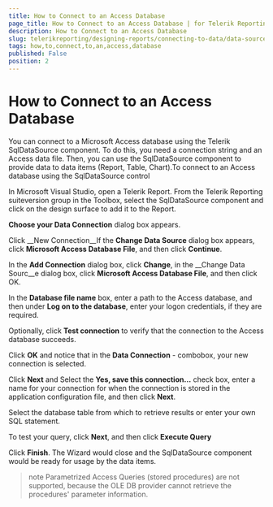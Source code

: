 ```yaml
---
title: How to Connect to an Access Database
page_title: How to Connect to an Access Database | for Telerik Reporting Documentation
description: How to Connect to an Access Database
slug: telerikreporting/designing-reports/connecting-to-data/data-source-components/sqldatasource-component/-how-to/how-to-connect-to-an-access-database
tags: how,to,connect,to,an,access,database
published: False
position: 2
---
```


# How to Connect to an Access Database



You can connect to a Microsoft Access database using the Telerik 
      SqlDataSource component. To do this, you need a connection string and an 
      Access data file. Then, you can use the SqlDataSource component to provide 
      data to data items (Report, Table, Chart).To connect to an Access database using the SqlDataSource control

In Microsoft Visual Studio, open a Telerik Report. From the 
            Telerik Reporting suiteversion group in the Toolbox, select the 
            SqlDataSource component and click on the design surface to add it 
            to the Report.

__Choose your Data Connection__ dialog box 
            appears.

Click __New Connection__If the __Change Data Source__ dialog box appears, click 
            __Microsoft Access Database File__, and then click __Continue__.

In the __Add Connection__ dialog box, 
            click __Change__, in the __Change
            Data Sourc__e dialog box, click __Microsoft 
            Access Database File__, and
            then click OK.

In the __Database file name__ box, enter a path to the Access database,
            and then under __Log on to the database__, enter your logon credentials, 
            if they are required.

Optionally, click __Test connection__ to 
            verify that the connection to the Access database succeeds.

Click __OK__ and notice that in the __Data Connection__ - 
            <Datasourcename> combobox, your new connection is selected.

Click __Next__ and Select the 
            __Yes, save this connection…__ check box,
            enter a name for your connection for when the connection is stored in 
            the application configuration file, and then click __Next__.

Select the database table from which to retrieve results or enter your own SQL 
            statement.

To test your query, click __Next__, and then
            click __Execute Query__

Click __Finish__. The Wizard would close and the SqlDataSource 
            component would be ready for usage by the data items.

>note Parametrized Access Queries (stored procedures) are not supported, because 	the OLE DB provider cannot retrieve the procedures' parameter information.

